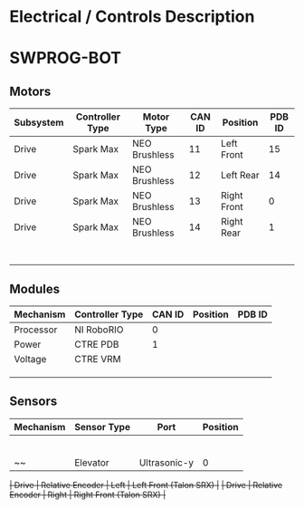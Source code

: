 # Electrical / Controls Description
# SWPROG-BOT


## Motors

| Subsystem      | Controller Type | Motor Type    | CAN ID | Position    | PDB ID |
| -------------- | --------------- | ------------- | ------ | ----------- | ------ |
| Drive          | Spark Max       | NEO Brushless | 11     | Left Front  | 15     |
| Drive          | Spark Max       | NEO Brushless | 12     | Left Rear   | 14     |
| Drive          | Spark Max       | NEO Brushless | 13     | Right Front | 0      |
| Drive          | Spark Max       | NEO Brushless | 14     | Right Rear  | 1      |
|                |                 |               |        |             |        |
|                |                 |               |        |             |        |
|                |                 |               |        |             |        |
|                |                 |               |        |             |        |
|                |                 |               |        |             |        |
|                |                 |               |        |             |        |
|                |                 |               |        |             |        |

## Modules

| Mechanism      | Controller Type  | CAN ID | Position    | PDB ID |
| -------------- | ---------------- | ------ | ----------- | ------ |
| Processor      | NI RoboRIO       | 0      |             |        | 
| Power          | CTRE PDB         | 1      |             |        | 
| Voltage        | CTRE VRM         |        |             |        | 
|                |                  |        |             |        | 
|                |                  |        |             |        | 
|                |                  |        |             |        | 

## Sensors

| Mechanism   | Sensor Type  | Port      | Position |
| ----------- | ------------ | --------- |----------|
|             |              |           |          |
|             |              |           |          |
|             |              |           |          |
|             |              |           |          |
|             |              |           |          |
|             |              |           |          |
~~| Elevator    | Ultrasonic-y | 0         | Lower    |~~

~~| Drive       | Relative Encoder | Left  | Left Front (Talon SRX)  |~~
~~| Drive       | Relative Encoder | Right | Right Front (Talon SRX) |~~
